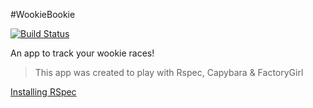 #WookieBookie

[![Build Status](https://travis-ci.org/ageiersbach/wookiebookie.svg)](https://travis-ci.org/ageiersbach/wookiebookie)


An app to track your wookie races!

> This app was created to play with Rspec, Capybara & FactoryGirl

[Installing RSpec](installing-rspec.md)
